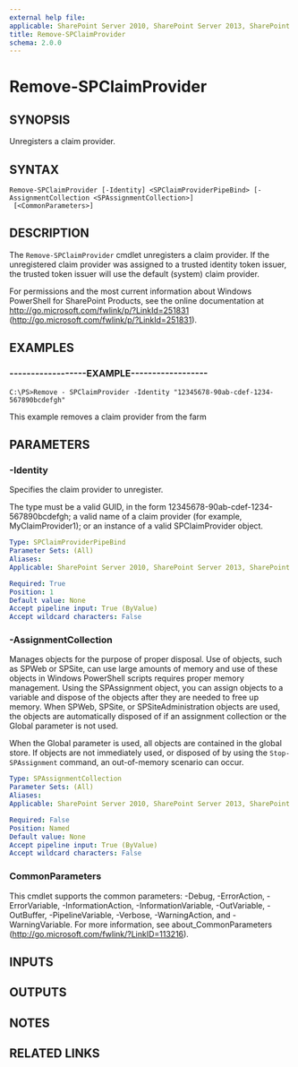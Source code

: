 ```yaml
---
external help file: 
applicable: SharePoint Server 2010, SharePoint Server 2013, SharePoint Server 2016
title: Remove-SPClaimProvider
schema: 2.0.0
---
```


# Remove-SPClaimProvider

## SYNOPSIS
Unregisters a claim provider.


## SYNTAX

```
Remove-SPClaimProvider [-Identity] <SPClaimProviderPipeBind> [-AssignmentCollection <SPAssignmentCollection>]
 [<CommonParameters>]
```

## DESCRIPTION
The `Remove-SPClaimProvider` cmdlet unregisters a claim provider.
If the unregistered claim provider was assigned to a trusted identity token issuer, the trusted token issuer will use the default (system) claim provider.

For permissions and the most current information about Windows PowerShell for SharePoint Products, see the online documentation at http://go.microsoft.com/fwlink/p/?LinkId=251831 (http://go.microsoft.com/fwlink/p/?LinkId=251831).


## EXAMPLES

### ------------------EXAMPLE------------------
```
C:\PS>Remove - SPClaimProvider -Identity "12345678-90ab-cdef-1234-567890bcdefgh"
```

This example removes a claim provider from the farm


## PARAMETERS

### -Identity
Specifies the claim provider to unregister.

The type must be a valid GUID, in the form 12345678-90ab-cdef-1234-567890bcdefgh; a valid name of a claim provider (for example, MyClaimProvider1); or an instance of a valid SPClaimProvider object.

```yaml
Type: SPClaimProviderPipeBind
Parameter Sets: (All)
Aliases: 
Applicable: SharePoint Server 2010, SharePoint Server 2013, SharePoint Server 2016

Required: True
Position: 1
Default value: None
Accept pipeline input: True (ByValue)
Accept wildcard characters: False
```

### -AssignmentCollection
Manages objects for the purpose of proper disposal.
Use of objects, such as SPWeb or SPSite, can use large amounts of memory and use of these objects in Windows PowerShell scripts requires proper memory management.
Using the SPAssignment object, you can assign objects to a variable and dispose of the objects after they are needed to free up memory.
When SPWeb, SPSite, or SPSiteAdministration objects are used, the objects are automatically disposed of if an assignment collection or the Global parameter is not used.

When the Global parameter is used, all objects are contained in the global store.
If objects are not immediately used, or disposed of by using the `Stop-SPAssignment` command, an out-of-memory scenario can occur.

```yaml
Type: SPAssignmentCollection
Parameter Sets: (All)
Aliases: 
Applicable: SharePoint Server 2010, SharePoint Server 2013, SharePoint Server 2016

Required: False
Position: Named
Default value: None
Accept pipeline input: True (ByValue)
Accept wildcard characters: False
```

### CommonParameters
This cmdlet supports the common parameters: -Debug, -ErrorAction, -ErrorVariable, -InformationAction, -InformationVariable, -OutVariable, -OutBuffer, -PipelineVariable, -Verbose, -WarningAction, and -WarningVariable. For more information, see about_CommonParameters (http://go.microsoft.com/fwlink/?LinkID=113216).

## INPUTS

## OUTPUTS

## NOTES

## RELATED LINKS
